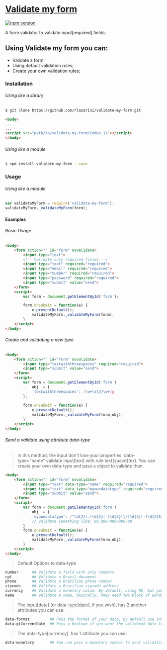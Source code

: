 # [Validate my form](https://www.npmjs.com/package/validate-my-form)

[![npm version](https://badge.fury.io/js/validate-my-form.svg)](https://badge.fury.io/js/validate-my-form)

A form validator to validate input[required] fields;

## Using Validate my form you can:
  - Validate a form;
  - Using default validation rules;
  - Create your own validation rules;

### Installation
###### Using like a library
```sh
$ git clone https://github.com/rlazarini/validate-my-form.git
```
```HTML
<body>
...
...
<script src="path/to/validate-my-form/index.js"></script>
</body>
```

###### Using like a module
```sh
$ npm install validate-my-form --save
```

### Usage
###### Using like a module
```js
var validateMyForm = require('validate-my-form');
validateMyForm._validateMyForm(form);
```

#### Examples
###### Basic Usage
```HTML
<body>
	<form action="" id="form" novalidate>
		<input type="text">
		<!-- Validate only required fields -->
		<input type="text" required="required">
		<input type="email" required="required">
		<input type="number" required="required">
		<input type="password" required="required">
		<input type="submit" value="send">
	</form>
	<script>
		var form = document.getElementById('form');

		form.onsubmit = function(e) {
			e.preventDefault();
			validateMyForm._validateMyForm(form);
		}
	</script>
</body>
```

###### Create and validating a new type
```HTML
<body>
	<form action="" id="form" novalidate>
		<input type="textwiththreespaces" required="required">
		<input type="submit" value="send">
	</form>
	<script>
		var form = document.getElementById('form')
		,	obj  = {
			'textwiththreespaces': /\w+\s{3}\w+/g
		};
		
		form.onsubmit = function(e) {
			e.preventDefault();
			validateMyForm._validateMyForm(form,obj);
		}
	</script>
</body>
```

###### Send a validate using attribute data-type
> In this method, the input don't lose your properties. data-type="name" validate input[text] with rule text{space}text. You can create your own data-type and pass a object to validate then.

```HTML
<body>
	<form action="" id="form" novalidate>
		<input type="text" data-type="name" required="required">
		<input type="text" data-type="myowndatatype" required="required">
		<input type="submit" value="send">
	</form>
	<script>
		var form = document.getElementById('form')
		,	obj  = {
			'myowndatatype': /^\d{2}[.]\d{3}[-]\d{3}[\/]\d{3}[-]\d{2}$/g
			// validate something like: 00.000-000/000-00
		}
		form.onsubmit = function(e) {
			e.preventDefault();
			validateMyForm._validateMyForm(form,obj);
		}
	</script>
</body>
```
> Default Options to data-type

```sh
number  	## Validate a field with only numbers
cpf			## Validate a Brazil document
phone		## Validate a Brazilian phone number
zipcode		## Validate a Brazilian zipcode address
currency	## Validate a monetary value. By default, using R$, but you can pass a monetary symbol with attribute data-monetary (see more above)
name		## Validate a name, basically, they need two block of words: Like John Doe
```
 
> The input\[date\] (or data-type[date], if you wish), has 2 another attributes you can use:

```sh
data-format  		## Pass the format of your date, by default use international date format (YYYYMMDD). Other options: DDMMYYYY; MMDDYYYY
data-gtCurrentDate	## Pass a boolean if you want the validated date to be greater than or equal to the current date
```
 
> The data-type\[currency\], has 1 attribute you can use:

```sh
data-monetary		## You can pass a monetary symbol to your validation, by default: R$
```